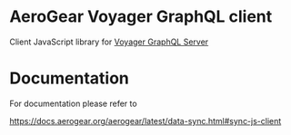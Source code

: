 # AeroGear Voyager GraphQL client

Client JavaScript library for [Voyager GraphQL Server](https://github.com/aerogear/voyager-server)

# Documentation

For documentation please refer to

https://docs.aerogear.org/aerogear/latest/data-sync.html#sync-js-client
